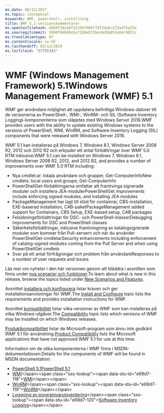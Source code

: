 ```yaml
---
ms.date: 08/12/2017
ms.topic: conceptual
keywords: WMF, powershell, inställning
title: WMF 5.1-versionskommentarer
ms.openlocfilehash: dd68f101e6f21256f966f7472dabc273a475a25e
ms.sourcegitcommit: 5990f04b8042ef2d8e571bec6d5b051e64c9921c
ms.translationtype: HT
ms.contentlocale: sv-SE
ms.lasthandoff: 03/12/2019
ms.locfileid: "57795342"
---
```

# <a name="windows-management-framework-wmf-51"></a><span data-ttu-id="e69d7-103">WMF (Windows Management Framework) 5.1</span><span class="sxs-lookup"><span data-stu-id="e69d7-103">Windows Management Framework (WMF) 5.1</span></span>

<span data-ttu-id="e69d7-104">WMF ger användare möjlighet att uppdatera befintliga Windows-datorer till de versionerna av PowerShell-, WMI-, WinRM- och SIL (Software Inventory Logging)-komponenterna som släpptes med Windows Server 2016.</span><span class="sxs-lookup"><span data-stu-id="e69d7-104">WMF provides users with the ability to update existing Windows systems to the versions of PowerShell, WMI, WinRM, and Software Inventory Logging (SIL) components that were released with Windows Server 2016.</span></span>

<span data-ttu-id="e69d7-105">WMF 5.1 kan installeras på Windows 7, Windows 8.1, Windows Server 2008 R2, 2012 och 2012 R2 och erbjuder ett antal förbättringar över WMF 5.0 RTM inklusive:</span><span class="sxs-lookup"><span data-stu-id="e69d7-105">WMF 5.1 can be installed on Windows 7, Windows 8.1, Windows Server 2008 R2, 2012, and 2012 R2, and provides a number of improvements over WMF 5.0 RTM including:</span></span>

- <span data-ttu-id="e69d7-106">Nya cmdlet:ar: lokala användare och grupper, Get-ComputerInfo</span><span class="sxs-lookup"><span data-stu-id="e69d7-106">New cmdlets: local users and groups; Get-ComputerInfo</span></span>
- <span data-ttu-id="e69d7-107">PowerShellGet-förbättringarna omfattar att framtvinga signerade moduler och installera JEA-moduler</span><span class="sxs-lookup"><span data-stu-id="e69d7-107">PowerShellGet improvements include enforcing signed modules, and installing JEA modules</span></span>
- <span data-ttu-id="e69d7-108">PackageManagement har lagt till stöd för containrar, CBS-installation, EXE-baserad installation, CAB-paket</span><span class="sxs-lookup"><span data-stu-id="e69d7-108">PackageManagement added support for Containers, CBS Setup, EXE-based setup, CAB packages</span></span>
- <span data-ttu-id="e69d7-109">Felsökningsförbättringar för DSC- och PowerShell-klasser</span><span class="sxs-lookup"><span data-stu-id="e69d7-109">Debugging improvements for DSC and PowerShell classes</span></span>
- <span data-ttu-id="e69d7-110">Säkerhetsförbättringar, inklusive framtvingning av katalogsignerade moduler som kommer från Pull-servern och när du använder PowerShellGet-cmdletar</span><span class="sxs-lookup"><span data-stu-id="e69d7-110">Security enhancements including enforcement of catalog-signed modules coming from the Pull Server and when using PowerShellGet cmdlets</span></span>
- <span data-ttu-id="e69d7-111">Svar på ett antal förfrågningar och problem från användare</span><span class="sxs-lookup"><span data-stu-id="e69d7-111">Responses to a number of user requests and issues</span></span>

<span data-ttu-id="e69d7-112">Läs mer om nyheter i den här versionen genom att bläddra i avsnitten som finns under [nya scenarier och funktioner](https://docs.microsoft.com/powershell/wmf/5.1/scenarios-features).</span><span class="sxs-lookup"><span data-stu-id="e69d7-112">To learn about what is new in this release, browse the topics listed under [New Scenarios and Features](https://docs.microsoft.com/powershell/wmf/5.1/scenarios-features).</span></span>

<span data-ttu-id="e69d7-113">Avsnittet [installera och konfigurera](https://docs.microsoft.com/powershell/wmf/5.1/install-configure) listar kraven och ger installationsanvisningar för WMF.</span><span class="sxs-lookup"><span data-stu-id="e69d7-113">The [Install and Configure](https://docs.microsoft.com/powershell/wmf/5.1/install-configure) topic lists the requirements and provides installation instructions for WMF.</span></span>

<span data-ttu-id="e69d7-114">Avsnittet [kompatibilitet](https://docs.microsoft.com/powershell/wmf/5.1/compatibility) listar vilka versioner av WMF som kan installeras på vilka Windows-utgåvor.</span><span class="sxs-lookup"><span data-stu-id="e69d7-114">The [Compatibility](https://docs.microsoft.com/powershell/wmf/5.1/compatibility) topic lists which versions of WMF may be installed on which Windows releases.</span></span>

<span data-ttu-id="e69d7-115">[Produktkompatibilitet](https://docs.microsoft.com/powershell/wmf/5.1/productincompat) listar de Microsoft-program som ännu inte godkänt WMF 5.1 för användning.</span><span class="sxs-lookup"><span data-stu-id="e69d7-115">[Product Compatibility](https://docs.microsoft.com/powershell/wmf/5.1/productincompat) lists the Microsoft applications that have not approved WMF 5.1 for use at this time.</span></span>

<span data-ttu-id="e69d7-116">Information om de olika komponenterna i WMF finns i MSDN-dokumentationen:</span><span class="sxs-lookup"><span data-stu-id="e69d7-116">Details for the components of WMF will be found in MSDN documentation:</span></span>

- [<span data-ttu-id="e69d7-117">PowerShell 5.1</span><span class="sxs-lookup"><span data-stu-id="e69d7-117">PowerShell 5.1</span></span>](https://docs.microsoft.com/powershell/)
- <span data-ttu-id="e69d7-118">[WMI](https://msdn.microsoft.com/library/jj152383(v=vs.85).aspx)</span><span class="sxs-lookup"><span data-stu-id="e69d7-118">[WMI](https://msdn.microsoft.com/library/jj152383(v=vs.85).aspx)</span></span>
- <span data-ttu-id="e69d7-119">[WinRM](https://msdn.microsoft.com/library/aa384426(v=vs.85).aspx)</span><span class="sxs-lookup"><span data-stu-id="e69d7-119">[WinRM](https://msdn.microsoft.com/library/aa384426(v=vs.85).aspx)</span></span>
- <span data-ttu-id="e69d7-120">[Loggning av programvaruinventering](https://technet.microsoft.com/library/dn383584(v=ws.11).aspx)</span><span class="sxs-lookup"><span data-stu-id="e69d7-120">[Software Inventory Logging](https://technet.microsoft.com/library/dn383584(v=ws.11).aspx)</span></span>
